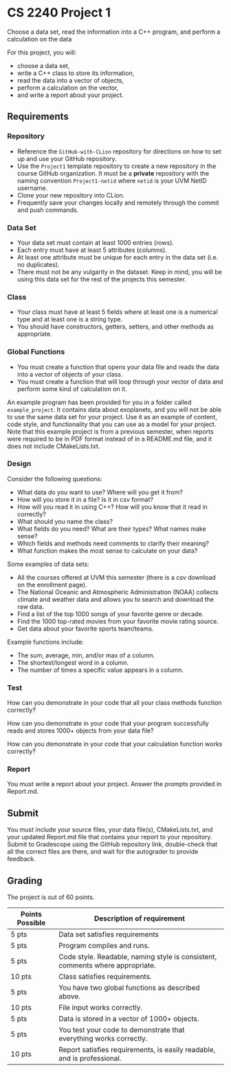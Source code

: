 # CS 2240 Project 1
Choose a data set, read the information into a C++ program, and perform a calculation on the data

For this project, you will:

* choose a data set, 
* write a C++ class to store its information, 
* read the data into a vector of objects, 
* perform a calculation on the vector, 
* and write a report about your project.


## Requirements

### Repository

* Reference the `GitHub-with-CLion` repository for directions on how to set up and use your GitHub repository.
* Use the `Project1` template repository to create a new repository in the course GitHub organization. It must be a **private** repository with the naming convention `Project1-netid` where `netid` is your UVM NetID username.
* Clone your new repository into CLion. 
* Frequently save your changes locally and remotely through the commit and push commands.

### Data Set

* Your data set must contain at least 1000 entries (rows). 
* Each entry must have at least 5 attributes (columns).
* At least one attribute must be unique for each entry in the data set (i.e. no duplicates).
* There must not be any vulgarity in the dataset.
Keep in mind, you will be using this data set for the rest of the projects this semester.

### Class

* Your class must have at least 5 fields where at least one is a numerical type and at least one is a string type. 
* You should have constructors, getters, setters, and other methods as appropriate. 

### Global Functions

* You must create a function that opens your data file and reads the data into a vector of objects of your class.
* You must create a function that will loop through your vector of data and perform some kind of calculation on it.

An example program has been provided for you in a folder called `example_project`. It contains data about exoplanets, and you will not be able to use the same data set for your project. Use it as an example of content, code style, and functionality that you can use as a model for your project. Note that this example project is from a previous semester, when reports were required to be in PDF format instead of in a README.md file, and it does not include CMakeLists.txt.

### Design

Consider the following questions:
* What data do you want to use? Where will you get it from?
* How will you store it in a file? Is it in csv format?
* How will you read it in using C++? How will you know that it read in correctly?
* What should you name the class?
* What fields do you need? What are their types? What names make sense?
* Which fields and methods need comments to clarify their meaning?
* What function makes the most sense to calculate on your data?

Some examples of data sets: 
* All the courses offered at UVM this semester (there is a csv download on the enrollment page).
* The National Oceanic and Atmospheric Administration (NOAA) collects climate and weather data and allows you to search and download the raw data.
* Find a list of the top 1000 songs of your favorite genre or decade.
* Find the 1000 top-rated movies from your favorite movie rating source.
* Get data about your favorite sports team/teams.

Example functions include:
* The sum, average, min, and/or max of a column.
* The shortest/longest word in a column.
* The number of times a specific value appears in a column.

### Test
How can you demonstrate in your code that all your class methods function correctly?

How can you demonstrate in your code that your program successfully reads and stores 1000+ objects from your data file?

How can you demonstrate in your code that your calculation function works correctly?

### Report 
You must write a report about your project. Answer the prompts provided in Report.md.

## Submit

You must include your source files, your data file(s), CMakeLists.txt, and your updated Report.md file that contains your report to your repository. Submit to Gradescope using the GitHub repository link, double-check that all the correct files are there, and wait for the autograder to provide feedback.


## Grading
The project is out of 60 points.

| Points Possible | Description of requirement |
|------------------- | ----------------------------- |
| 5 pts | Data set satisfies requirements |
| 5 pts	| Program compiles and runs. |
| 5 pts	| Code style. Readable, naming style is consistent, comments where appropriate. |
| 10 pts | Class satisfies requirements. |
| 5 pts | You have two global functions as described above. |
| 10 pts | File input works correctly. |
| 5 pts | Data is stored in a vector of 1000+ objects. |
| 5 pts | You test your code to demonstrate that everything works correctly. |
| 10 pts | Report satisfies requirements, is easily readable, and is professional. |
